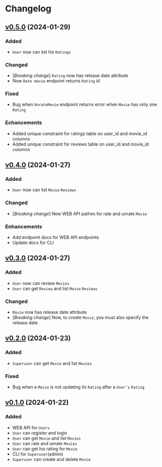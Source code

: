 # Changelog

## [v0.5.0](https://github.com/Awesome-Movie-Database/amdb-backend/releases/tag/v0.5.0) (2024-01-29)

### Added

- `User` now can list his `Ratings`

### Changed

- [*Breaking change*] `Rating` now has release date attribute
- Now `Rate movie` endpoint returns `Rating` id

### Fixed

- Bug when `UnrateMovie` endpoint returns error when `Movie` has only one `Rating`

### Echancements

- Added unique constraint for ratings table on user_id and movie_id columns
- Added unique constraint for reviews table on user_id and movie_id columns


## [v0.4.0](https://github.com/Awesome-Movie-Database/amdb-backend/releases/tag/v0.4.0) (2024-01-27)

### Added

- `User` now can list `Movie` `Reviews`

### Changed

- [*Breaking change*] New WEB API pathes for rate and unrate `Movie`

### Enhancements

- Add endpoint docs for WEB API endpoints
- Update docs for CLI


## [v0.3.0](https://github.com/Awesome-Movie-Database/amdb-backend/releases/tag/v0.3.0) (2024-01-27)

### Added

- `User` now can review `Movies`
- `User` can get `Review` and list `Movie` `Reviews`

### Changed

- `Movie` now has release date attribute
- [*Breaking change*] Now, to create `Movie`, you must also specify the release date


## [v0.2.0](https://github.com/Awesome-Movie-Database/amdb-backend/releases/tag/v0.2.0) (2024-01-23)

### Added

- `Superuser` can get `Movie` and list `Movies`

### Fixed

- Bug when a `Movie` is not updating its `Rating` after a `User’s` `Rating`


## [v0.1.0](https://github.com/Awesome-Movie-Database/amdb-backend/releases/tag/v0.1.0) (2024-01-22)

### Added

- WEB API for `Users`
- `User` can register and login
- `User` can get `Movie` and list `Movies`
- `User` can rate and unrate `Movies`
- `User` can get his rating for `Movie`
- CLI for `Superuser`(admin)
- `Superuser` can create and delete `Movie`
